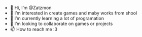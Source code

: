 - 👋 Hi, I’m @Zatzmon
- 👀 I’m interested in create games and maby works from shool 
- 🌱 I’m currently learning a lot of programation 
- 💞️ I’m looking to collaborate on games or projects 
- 📫 How to reach me :3

<!---
Zatzmon/Zatzmon is a ✨ special ✨ repository because its `README.md` (this file) appears on your GitHub profile.
You can click the Preview link to take a look at your changes.
--->

